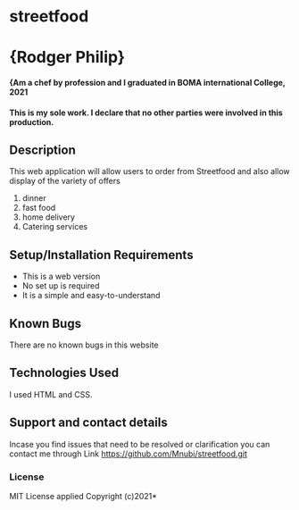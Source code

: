# streetfood
# {Rodger Philip}
#### {Am  a chef by profession and I graduated in BOMA international College, 2021
#### This is my sole work. I declare that no other parties were involved in this production.
## Description
This web application will allow users to order from Streetfood and also allow display of the variety of offers 
   1. dinner 
   2. fast food
   3. home delivery
   4. Catering services
## Setup/Installation Requirements
* This is a web version
* No set up is required
* It is a simple and easy-to-understand
## Known Bugs
There are no known bugs in this website
## Technologies Used
I used HTML and CSS. 
## Support and contact details
Incase you find issues that need to be resolved or clarification you can contact me through Link https://github.com/Mnubi/streetfood.git 
### License
MIT License applied
Copyright (c)2021*

